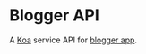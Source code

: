 # Blogger API
A [Koa](https://koajs.com/) service API for [blogger app](https://github.com/ashwin9999/blogger-client-angular). 
